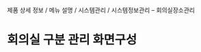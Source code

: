 <!--breadcrumb:제품 상세 정보 / 메뉴 설명 / 시스템관리 / 시스템정보관리 – 회의실장소관리--><span class="md-breadcrumb">제품 상세 정보 / 메뉴 설명 / 시스템관리 / 시스템정보관리 – 회의실장소관리</span>
# 회의실 구분 관리 화면구성
